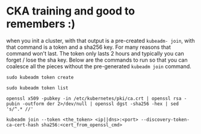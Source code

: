 # CKA training and good to remembers :)

when you init a cluster, with that output is a pre-created `kubeadm- join`, with that command is a token and a sha256 key. For many reasons that command won't last. The token only lasts 2 hours and typically you can forget / lose the sha key. Below are the commands to run so that you can coalesce all the pieces without the pre-generated `kubeadm join` command.

`sudo kubeadm token create`

`sudo kubeadm token list`

`openssl x509 -pubkey -in /etc/kubernetes/pki/ca.crt | openssl rsa -pubin -outform der 2>/dev/null | openssl dgst -sha256 -hex | sed 's/^.* //'`

`kubeadm join --token <the_token> <ip||dns>:<port> --discovery-token-ca-cert-hash sha256:<cert_from_openssl_cmd>`
